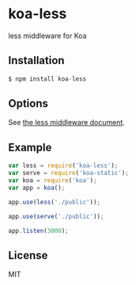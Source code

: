 # koa-less

 less middleware for Koa

## Installation

```js
$ npm install koa-less
```

## Options

  See [the less middleware document](https://github.com/emberfeather/less.js-middleware).

## Example

```js
var less = require('koa-less');
var serve = require('koa-static');
var koa = require('koa');
var app = koa();

app.use(less('./public'));

app.use(serve('./public'));

app.listen(3000);
```

## License

  MIT